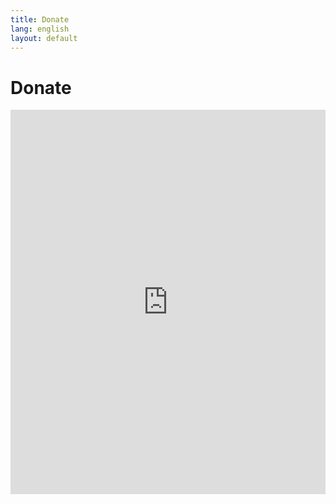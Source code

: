 ```yaml
---
title: Donate
lang: english
layout: default
---
```


# Donate

<iframe src="https://givebutter.com/embed/c/di-goldene-keyt-the-golden-chain-ltd" width="100%" height="615px" style="max-width: 601px;" name="givebutter" frameborder="0" scrolling="no" seamless allowpaymentrequest></iframe><script src="https://givebutter.com/js/widget.js"></script>
